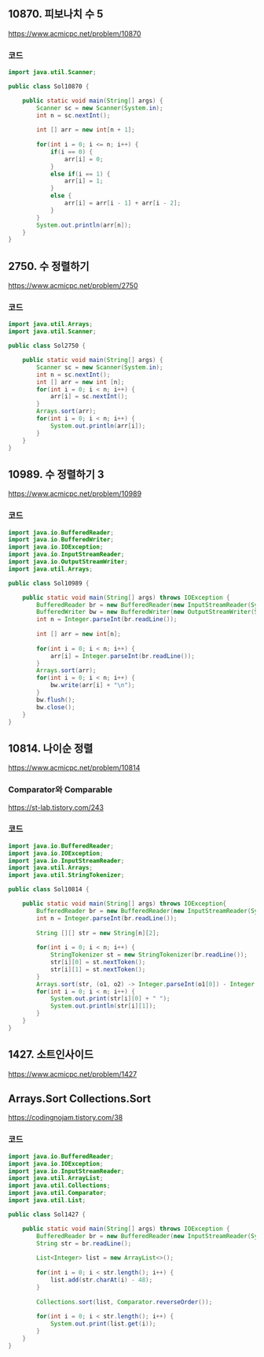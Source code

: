 ## 10870. 피보나치 수 5
https://www.acmicpc.net/problem/10870

### 코드

```java
import java.util.Scanner;

public class Sol10870 {

	public static void main(String[] args) {
		Scanner sc = new Scanner(System.in);
		int n = sc.nextInt();
		
		int [] arr = new int[n + 1];
		
		for(int i = 0; i <= n; i++) {
			if(i == 0) {
				arr[i] = 0;
			}
			else if(i == 1) {
				arr[i] = 1;
			}
			else {
				arr[i] = arr[i - 1] + arr[i - 2];
			}
		}
		System.out.println(arr[n]);
	}
}
```

## 2750. 수 정렬하기
https://www.acmicpc.net/problem/2750

### 코드

```java
import java.util.Arrays;
import java.util.Scanner;

public class Sol2750 {

	public static void main(String[] args) {
		Scanner sc = new Scanner(System.in);
		int n = sc.nextInt();
		int [] arr = new int [n];
		for(int i = 0; i < n; i++) {
			arr[i] = sc.nextInt();
		}
		Arrays.sort(arr);
		for(int i = 0; i < n; i++) {
			System.out.println(arr[i]);
		}
	}
}

```

## 10989. 수 정렬하기 3
https://www.acmicpc.net/problem/10989

### 코드

```java
import java.io.BufferedReader;
import java.io.BufferedWriter;
import java.io.IOException;
import java.io.InputStreamReader;
import java.io.OutputStreamWriter;
import java.util.Arrays;

public class Sol10989 {

	public static void main(String[] args) throws IOException {
		BufferedReader br = new BufferedReader(new InputStreamReader(System.in));
		BufferedWriter bw = new BufferedWriter(new OutputStreamWriter(System.out));
		int n = Integer.parseInt(br.readLine());
		
		int [] arr = new int[n];
		
		for(int i = 0; i < n; i++) {
			arr[i] = Integer.parseInt(br.readLine());
		}
		Arrays.sort(arr);
		for(int i = 0; i < n; i++) {
			bw.write(arr[i] + "\n");
		}
		bw.flush();
		bw.close();
	}
}
```

## 10814. 나이순 정렬
https://www.acmicpc.net/problem/10814

### Comparator와 Comparable
https://st-lab.tistory.com/243

### 코드

```java
import java.io.BufferedReader;
import java.io.IOException;
import java.io.InputStreamReader;
import java.util.Arrays;
import java.util.StringTokenizer;

public class Sol10814 {

	public static void main(String[] args) throws IOException{
		BufferedReader br = new BufferedReader(new InputStreamReader(System.in));
		int n = Integer.parseInt(br.readLine());
		
		String [][] str = new String[n][2];
		
		for(int i = 0; i < n; i++) {
			StringTokenizer st = new StringTokenizer(br.readLine());
			str[i][0] = st.nextToken();
			str[i][1] = st.nextToken();
		}
		Arrays.sort(str, (o1, o2) -> Integer.parseInt(o1[0]) - Integer.parseInt(o2[0]));
		for(int i = 0; i < n; i++) {
			System.out.print(str[i][0] + " ");
			System.out.println(str[i][1]);
		}	
	}
}
```

## 1427. 소트인사이드
https://www.acmicpc.net/problem/1427

## Arrays.Sort Collections.Sort
https://codingnojam.tistory.com/38


### 코드

```java
import java.io.BufferedReader;
import java.io.IOException;
import java.io.InputStreamReader;
import java.util.ArrayList;
import java.util.Collections;
import java.util.Comparator;
import java.util.List;

public class Sol1427 {

	public static void main(String[] args) throws IOException {
		BufferedReader br = new BufferedReader(new InputStreamReader(System.in));
		String str = br.readLine();
		
		List<Integer> list = new ArrayList<>();
		
		for(int i = 0; i < str.length(); i++) {
			list.add(str.charAt(i) - 48);
		}
		
		Collections.sort(list, Comparator.reverseOrder());
		
		for(int i = 0; i < str.length(); i++) {
			System.out.print(list.get(i));
		}
	}	
}
```
